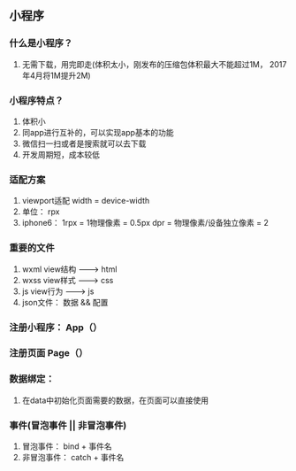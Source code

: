 ## 小程序
### 什么是小程序？
  1. 无需下载，用完即走(体积太小，刚发布的压缩包体积最大不能超过1M， 2017年4月将1M提升2M)
### 小程序特点？
  1. 体积小
  2. 同app进行互补的，可以实现app基本的功能
  3. 微信扫一扫或者是搜索就可以去下载
  4. 开发周期短，成本较低
### 适配方案
  1. viewport适配 width = device-width
  2. 单位： rpx
  3. iphone6： 1rpx = 1物理像素 = 0.5px   dpr = 物理像素/设备独立像素 = 2
### 重要的文件
  1. wxml view结构 ---> html
  2. wxss view样式 ---> css
  3. js view行为 ---> js
  4. json文件： 数据 && 配置
### 注册小程序： App（）
### 注册页面 Page（）
### 数据绑定：
  1. 在data中初始化页面需要的数据，在页面可以直接使用
### 事件(冒泡事件 || 非冒泡事件)
  1. 冒泡事件： bind + 事件名
  2. 非冒泡事件： catch + 事件名